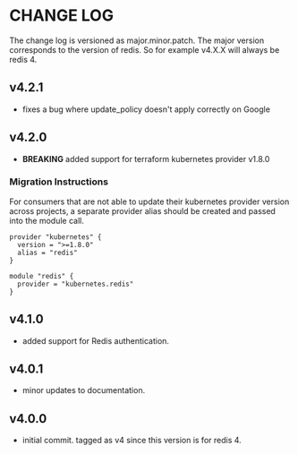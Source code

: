 # CHANGE LOG

The change log is versioned as major.minor.patch. The major version corresponds to the version of redis. So for example v4.X.X will always be redis 4.

## v4.2.1

* fixes a bug where update_policy doesn't apply correctly on Google

## v4.2.0

* **BREAKING** added support for terraform kubernetes provider v1.8.0

### Migration Instructions

For consumers that are not able to update their kubernetes provider version across projects, a separate provider alias should be created and passed into the module call.

```hcl
provider "kubernetes" {
  version = ">=1.8.0"
  alias = "redis"
}

module "redis" {
  provider = "kubernetes.redis"
}
```

## v4.1.0

* added support for Redis authentication.

## v4.0.1

* minor updates to documentation.

## v4.0.0

* initial commit. tagged as v4 since this version is for redis 4.
